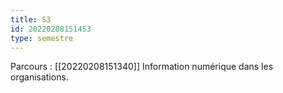 ```yaml
---
title: S3
id: 20220208151453
type: semestre
---
```


Parcours : [[20220208151340]] Information numérique dans les organisations.

